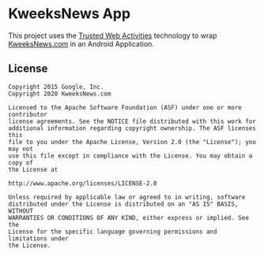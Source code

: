 # KweeksNews App

This project uses the [Trusted Web Activities](https://developers.google.com/web/updates/2017/10/using-twa) technology to wrap [KweeksNews.com](https://kweeksnews.com) in an Android Application.

## License

```
Copyright 2015 Google, Inc.
Copyright 2020 KweeksNews.com

Licensed to the Apache Software Foundation (ASF) under one or more contributor
license agreements. See the NOTICE file distributed with this work for
additional information regarding copyright ownership. The ASF licenses this
file to you under the Apache License, Version 2.0 (the "License"); you may not
use this file except in compliance with the License. You may obtain a copy of
the License at

http://www.apache.org/licenses/LICENSE-2.0

Unless required by applicable law or agreed to in writing, software
distributed under the License is distributed on an "AS IS" BASIS, WITHOUT
WARRANTIES OR CONDITIONS OF ANY KIND, either express or implied. See the
License for the specific language governing permissions and limitations under
the License.
```
